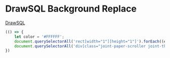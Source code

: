 # DrawSQL Background Replace
[DrawSQL](https://drawsql.app)

```javascript
(() => {
    let color = '#FFFFFF';
    document.querySelectorAll('rect[width="1"][height="1"]').forEach((element) => { element.setAttribute('fill',color); });
    document.querySelectorAll('div[class="joint-paper-scroller joint-theme-modern"]').forEach((element) => { element.setAttribute('style',`background-color: ${color} !important`); });
})
```
